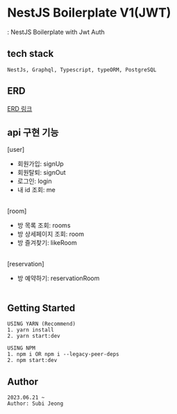 # NestJS Boilerplate V1(JWT)
: NestJS Boilerplate with Jwt Auth 

## tech stack
```
NestJs, Graphql, Typescript, typeORM, PostgreSQL
```

## ERD
[ERD 링크]()

## api 구현 기능
[user]
- 회원가입: signUp <br/>
- 회원탈퇴: signOut <br/>
- 로그인: login <br/>
- 내 id 조회: me <br/><br/>

[room]
- 방 목록 조회: rooms <br/>
- 방 상세페이지 조회: room <br/>
- 방 즐겨찾기: likeRoom <br/><br/>

[reservation]
- 방 예약하기: reservationRoom <br/><br/>

## Getting Started

```
USING YARN (Recommend)
1. yarn install
2. yarn start:dev

USING NPM
1. npm i OR npm i --legacy-peer-deps
2. npm start:dev
```

## Author

```
2023.06.21 ~
Author: Subi Jeong
```

